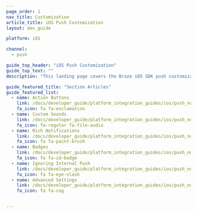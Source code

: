 ```yaml
---
page_order: 1
nav_title: Customization
article_title: iOS Push Customization
layout: dev_guide

platform: iOS

channel:
  - push

guide_top_header: "iOS Push Customization"
guide_top_text: ""
description: "This landing page covers the Braze iOS SDK push customization options, including action buttons, custom sounds, rich notifications, badges, and more.."

guide_featured_title: "Section Articles"
guide_featured_list:
  - name: Action Buttons
    link: /docs/developer_guide/platform_integration_guides/ios/push_notifications/customization/action_buttons/
    fa_icon: fa fa-exclamation
  - name: Custom Sounds
    link: /docs/developer_guide/platform_integration_guides/ios/push_notifications/customization/custom_sounds/
    fa_icon: fa-regular fa-file-audio
  - name: Rich Notifications
    link: /docs/developer_guide/platform_integration_guides/ios/push_notifications/customization/rich_notifications/
    fa_icon: fa fa-paint-brush
  - name: Badges
    link: /docs/developer_guide/platform_integration_guides/ios/push_notifications/customization/badges/
    fa_icon: fa fa-id-badge
  - name: Ignoring Internal Push
    link: /docs/developer_guide/platform_integration_guides/ios/push_notifications/customization/ignoring_internal_push/
    fa_icon: fa fa-eye-slash
  - name: Advanced Settings
    link: /docs/developer_guide/platform_integration_guides/ios/push_notifications/customization/advanced_settings/
    fa_icon: fa fa-cog


---
```

<br><br>